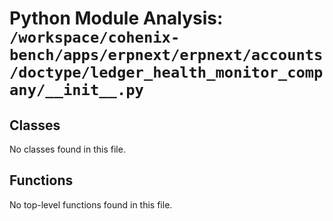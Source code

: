 # Python Module Analysis: `/workspace/cohenix-bench/apps/erpnext/erpnext/accounts/doctype/ledger_health_monitor_company/__init__.py`

## Classes

No classes found in this file.


## Functions

No top-level functions found in this file.
